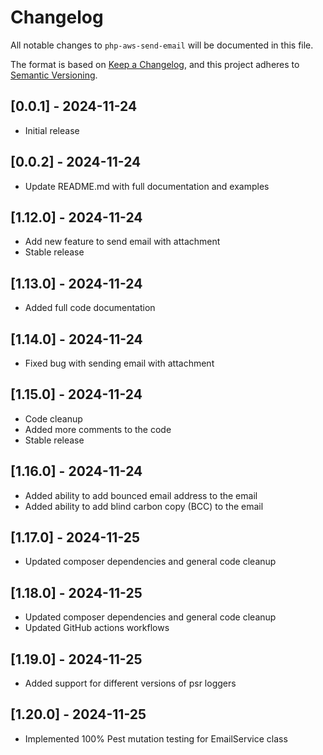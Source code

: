 # Changelog

All notable changes to `php-aws-send-email` will be documented in this file.

The format is based on [Keep a Changelog](https://keepachangelog.com/en/1.0.0/),
and this project adheres to [Semantic Versioning](https://semver.org/spec/v2.0.0.html).

## [0.0.1] - 2024-11-24

- Initial release

## [0.0.2] - 2024-11-24

- Update README.md with full documentation and examples

## [1.12.0] - 2024-11-24

- Add new feature to send email with attachment
- Stable release

## [1.13.0] - 2024-11-24

- Added full code documentation

## [1.14.0] - 2024-11-24

- Fixed bug with sending email with attachment

## [1.15.0] - 2024-11-24

- Code cleanup
- Added more comments to the code
- Stable release

## [1.16.0] - 2024-11-24

- Added ability to add bounced email address to the email
- Added ability to add blind carbon copy (BCC) to the email

## [1.17.0] - 2024-11-25

- Updated composer dependencies and general code cleanup

## [1.18.0] - 2024-11-25

- Updated composer dependencies and general code cleanup
- Updated GitHub actions workflows

## [1.19.0] - 2024-11-25

- Added support for different versions of psr loggers

## [1.20.0] - 2024-11-25

- Implemented 100% Pest mutation testing for EmailService class